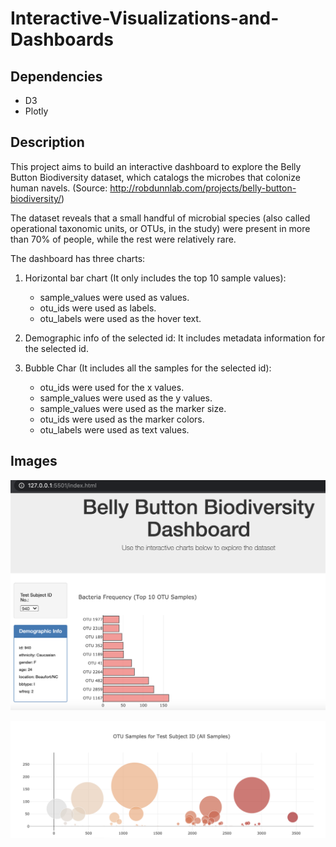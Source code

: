 # Interactive-Visualizations-and-Dashboards

## Dependencies

* D3
* Plotly

## Description

This project aims to build an interactive dashboard to explore the Belly Button Biodiversity dataset, which catalogs the microbes that colonize human navels. (Source: http://robdunnlab.com/projects/belly-button-biodiversity/)

The dataset reveals that a small handful of microbial species (also called operational taxonomic units, or OTUs, in the study) were present in more than 70% of people, while the rest were relatively rare.

The dashboard has three charts:
1. Horizontal bar chart (It only includes the top 10 sample values):
      - sample_values were used as values.
      - otu_ids were used as labels.
      - otu_labels were used as the hover text.
      
2. Demographic info of the selected id:
    It includes metadata information for the selected id.

3. Bubble Char (It includes all the samples for the selected id):
    - otu_ids were used for the x values.
    - sample_values were used as the y values.
    - sample_values were used as the marker size.
    - otu_ids were used as the marker colors.
    - otu_labels were used as text values.

## Images

![ScreenShot](https://github.com/manuelamc14/Interactive-Visualizations-and-Dashboards/blob/main/Images/Dashboard.png)

![ScreenShot](https://github.com/manuelamc14/Interactive-Visualizations-and-Dashboards/blob/main/Images/Dashboard2.png)



